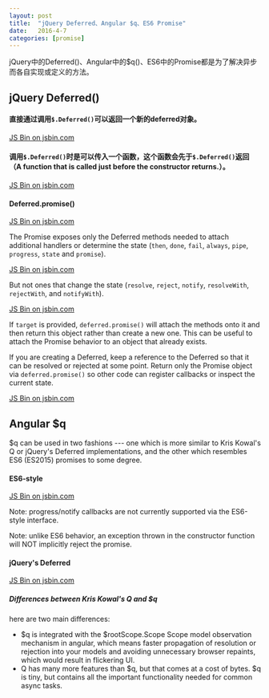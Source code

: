 ```yaml
---
layout: post
title:  "jQuery Deferred、Angular $q、ES6 Promise"
date:   2016-4-7
categories: [promise]
---
```


jQuery中的Deferred()、Angular中的$q()、ES6中的Promise都是为了解决异步而各自实现或定义的方法。

## jQuery Deferred()

#### 直接通过调用`$.Deferred()`可以返回一个新的deferred对象。

<a class="jsbin-embed" href="http://jsbin.com/ruwoso/embed?js,console">JS Bin on jsbin.com</a><script src="http://static.jsbin.com/js/embed.min.js?3.35.12"></script>


#### 调用`$.Deferred()`时是可以传入一个函数，这个函数会先于`$.Deferred()`返回（A function that is called just before the constructor returns.）。

<a class="jsbin-embed" href="http://jsbin.com/kepuba/embed?js,console">JS Bin on jsbin.com</a><script src="http://static.jsbin.com/js/embed.min.js?3.35.12"></script>


#### Deferred.promise()

<a class="jsbin-embed" href="http://jsbin.com/loseta/embed?js,console">JS Bin on jsbin.com</a><script src="http://static.jsbin.com/js/embed.min.js?3.35.12"></script>

The Promise exposes only the Deferred methods needed to attach additional handlers or determine the state (`then`, `done`, `fail`, `always`, `pipe`, `progress`, `state` and `promise`).

<a class="jsbin-embed" href="http://jsbin.com/powofi/embed?js,console">JS Bin on jsbin.com</a><script src="http://static.jsbin.com/js/embed.min.js?3.35.12"></script>


But not ones that change the state (`resolve`, `reject`, `notify`, `resolveWith`, `rejectWith`, and `notifyWith`).

<a class="jsbin-embed" href="http://jsbin.com/zeqevoy/4/embed?js,console">JS Bin on jsbin.com</a><script src="http://static.jsbin.com/js/embed.min.js?3.35.12"></script>

If `target` is provided, `deferred.promise()` will attach the methods onto it and then return this object rather than create a new one. This can be useful to attach the Promise behavior to an object that already exists.

If you are creating a Deferred, keep a reference to the Deferred so that it can be resolved or rejected at some point. Return only the Promise object via `deferred.promise()` so other code can register callbacks or inspect the current state.

<a class="jsbin-embed" href="http://jsbin.com/gicavo/embed?js,console">JS Bin on jsbin.com</a><script src="http://static.jsbin.com/js/embed.min.js?3.35.12"></script>


## Angular $q

$q can be used in two fashions --- one which is more similar to Kris Kowal's Q or jQuery's Deferred implementations, and the other which resembles ES6 (ES2015) promises to some degree.

#### ES6-style

<a class="jsbin-embed" href="http://jsbin.com/taxuju/embed?js,console">JS Bin on jsbin.com</a><script src="http://static.jsbin.com/js/embed.min.js?3.35.12"></script>

Note: progress/notify callbacks are not currently supported via the ES6-style interface.

Note: unlike ES6 behavior, an exception thrown in the constructor function will NOT implicitly reject the promise.


#### jQuery's Deferred

<a class="jsbin-embed" href="http://jsbin.com/govina/embed?js,console">JS Bin on jsbin.com</a><script src="http://static.jsbin.com/js/embed.min.js?3.35.12"></script>

##### Differences between Kris Kowal's Q and $q

here are two main differences:

- $q is integrated with the $rootScope.Scope Scope model observation mechanism in angular, which means faster propagation of resolution or rejection into your models and avoiding unnecessary browser repaints, which would result in flickering UI.
- Q has many more features than $q, but that comes at a cost of bytes. $q is tiny, but contains all the important functionality needed for common async tasks.
